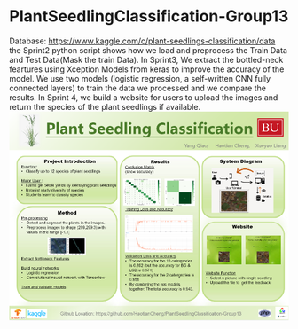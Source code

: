 # PlantSeedlingClassification-Group13
Database: https://www.kaggle.com/c/plant-seedlings-classification/data
the Sprint2 python script shows how we load and preprocess the Train Data and Test Data(Mask the train Data).
In Sprint3, We extract the bottled-neck feartures using Xception Models from keras to improve the accuracy of the model.
We use two models (logistic regression, a self-written CNN fully connected layers) to train the data we processed and we compare the results.
In Sprint 4, we build a website for users to upload the images and return the species of the plant seedlings if available.
![GUI](https://github.com/HaotianCheng/PlantSeedlingClassification/blob/master/PlantSeedling.png)
